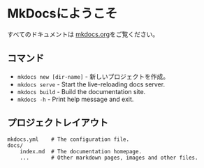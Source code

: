 # MkDocsにようこそ

すべてのドキュメントは [mkdocs.org](https://www.mkdocs.org)をご覧ください。

## コマンド

* `mkdocs new [dir-name]` - 新しいプロジェクトを作成。
* `mkdocs serve` - Start the live-reloading docs server.
* `mkdocs build` - Build the documentation site.
* `mkdocs -h` - Print help message and exit.

## プロジェクトレイアウト

    mkdocs.yml    # The configuration file.
    docs/
        index.md  # The documentation homepage.
        ...       # Other markdown pages, images and other files.
